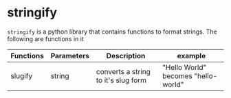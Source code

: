 # stringify
`stringify` is a python library that contains functions to format strings.
The following are functions in it

| Functions | Parameters | Description | example |
|-----------|------------|-------------|---------|
|slugify | string | converts a string to it's slug form | "Hello World" becomes "hello-world"|